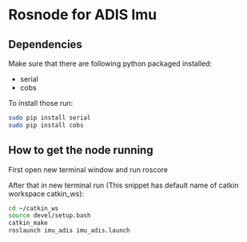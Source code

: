 # Rosnode for ADIS Imu

## Dependencies

Make sure that there are following python packaged installed:
* serial
* cobs

To install those run:

```bash
sudo pip install serial
sudo pip install cobs
```

## How to get the node running

First open new terminal window and run roscore

After that in new terminal run (This snippet has default name of catkin workspace catkin_ws):

```bash
cd ~/catkin_ws
source devel/setup.bash
catkin_make
roslaunch imu_adis imu_adis.launch
```

